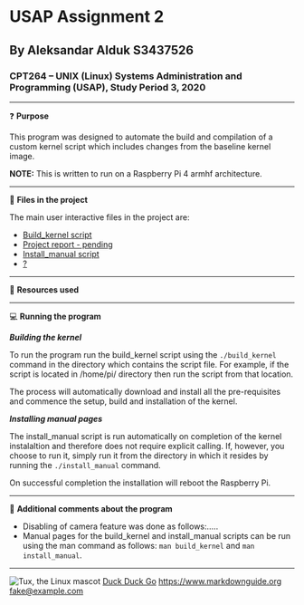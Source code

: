 # USAP Assignment 2
## By Aleksandar Alduk S3437526
### CPT264 – UNIX (Linux) Systems Administration and Programming (USAP), Study Period 3, 2020

***

:question: **Purpose**

This program was designed to automate the build and compilation of a custom kernel script which includes changes from the baseline kernel image.

**NOTE:** This is written to run on a Raspberry Pi 4 armhf architecture.

***

:open_file_folder: **Files in the project**

The main user interactive files in the project are:
-	[Build_kernel script](https://github.com/s3437526/USAP_Assignment2)
-	[Project report - pending](https://duckduckgo.com)
-	[Install_manual script](https://github.com/s3437526/USAP_Assignment2/tree/develop/manuali)
-	[?]()

***

:page_with_curl: **Resources used**


***

:computer: **Running the program**

***Building the kernel***

To run the program run the build_kernel script using the `./build_kernel` command in the directory which contains the script file. For example, if the script is located in /home/pi/ directory then run the script from that location.

The process will automatically download and install all the pre-requisites and commence the setup, build and installation of the kernel.

***Installing manual pages***

The install_manual script is run automatically on completion of the kernel instalaltion and therefore does not require explicit calling. If, however, you choose to run it, simply run it from the directory in which it resides by running the `./install_manual` command.

On successful completion the installation will reboot the Raspberry Pi.

***

:paperclip: **Additional comments about the program**

-	Disabling of camera  feature was done as follows:.....
-	Manual pages for the build_kernel and install_manual scripts can be run using the man command as follows: `man build_kernel` and `man install_manual`.

***

![Tux, the Linux mascot](/assets/images/tux.png)
[Duck Duck Go](https://duckduckgo.com)
<https://www.markdownguide.org>
<fake@example.com>
